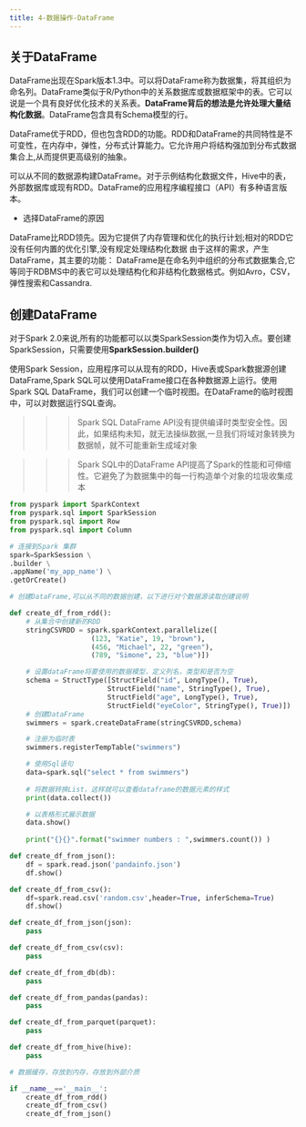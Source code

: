 ```yaml
---
title: 4-数据操作-DataFrame
---
```


## 关于DataFrame

DataFrame出现在Spark版本1.3中。可以将DataFrame称为数据集，将其组织为命名列。DataFrame类似于R/Python中的关系数据库或数据框架中的表。它可以说是一个具有良好优化技术的关系表。**DataFrame背后的想法是允许处理大量结构化数据**。DataFrame包含具有Schema模型的行。

DataFrame优于RDD，但也包含RDD的功能。RDD和DataFrame的共同特性是不可变性，在内存中，弹性，分布式计算能力。它允许用户将结构强加到分布式数据集合上,从而提供更高级别的抽象。

可以从不同的数据源构建DataFrame。对于示例结构化数据文件，Hive中的表，外部数据库或现有RDD。DataFrame的应用程序编程接口（API）有多种语言版本。

-   选择DataFrame的原因

DataFrame比RDD领先。因为它提供了内存管理和优化的执行计划;相对的RDD它没有任何内置的优化引擎,没有规定处理结构化数据
由于这样的需求，产生DataFrame，其主要的功能：
    DataFrame是在命名列中组织的分布式数据集合,它等同于RDBMS中的表它可以处理结构化和非结构化数据格式。例如Avro，CSV，弹性搜索和Cassandra.

## 创建DataFrame

对于Spark 2.0来说,所有的功能都可以以类SparkSession类作为切入点。要创建SparkSession，只需要使用**SparkSession.builder()**

使用Spark Session，应用程序可以从现有的RDD，Hive表或Spark数据源创建DataFrame,Spark SQL可以使用DataFrame接口在各种数据源上运行。使用Spark SQL DataFrame，我们可以创建一个临时视图。在DataFrame的临时视图中，可以对数据运行SQL查询。

>>> Spark SQL DataFrame API没有提供编译时类型安全性。因此，如果结构未知，就无法操纵数据,一旦我们将域对象转换为数据帧，就不可能重新生成域对象

>>> Spark SQL中的DataFrame API提高了Spark的性能和可伸缩性。它避免了为数据集中的每一行构造单个对象的垃圾收集成本


~~~python
from pyspark import SparkContext     
from pyspark.sql import SparkSession 
from pyspark.sql import Row
from pyspark.sql import Column

# 连接到Spark 集群
spark=SparkSession \
.builder \
.appName('my_app_name') \
.getOrCreate()

# 创建DataFrame,可以从不同的数据创建，以下进行对个数据源读取创建说明

def create_df_from_rdd():
    # 从集合中创建新的RDD
    stringCSVRDD = spark.sparkContext.parallelize([
                    (123, "Katie", 19, "brown"),
                    (456, "Michael", 22, "green"),
                    (789, "Simone", 23, "blue")])

    # 设置dataFrame将要使用的数据模型，定义列名，类型和是否为空
    schema = StructType([StructField("id", LongType(), True),
                        StructField("name", StringType(), True),
                        StructField("age", LongType(), True),
                        StructField("eyeColor", StringType(), True)])
    # 创建DataFrame
    swimmers = spark.createDataFrame(stringCSVRDD,schema)

    # 注册为临时表
    swimmers.registerTempTable("swimmers")

    # 使用Sql语句
    data=spark.sql("select * from swimmers")
    
    # 将数据转换List，这样就可以查看dataframe的数据元素的样式
    print(data.collect())

    # 以表格形式展示数据
    data.show()
    
    print("{}{}".format("swimmer numbers : ",swimmers.count()) )

def create_df_from_json():
    df = spark.read.json('pandainfo.json')
    df.show()

def create_df_from_csv():
    df=spark.read.csv('random.csv',header=True, inferSchema=True)
    df.show()

def create_df_from_json(json):
    pass

def create_df_from_csv(csv):
    pass

def create_df_from_db(db):
    pass

def create_df_from_pandas(pandas):
    pass

def create_df_from_parquet(parquet):
    pass

def create_df_from_hive(hive):
    pass

# 数据缓存，存放到内存，存放到外部介质    

if __name__=='__main__':
    create_df_from_rdd()
    create_df_from_csv()
    create_df_from_json()

~~~
